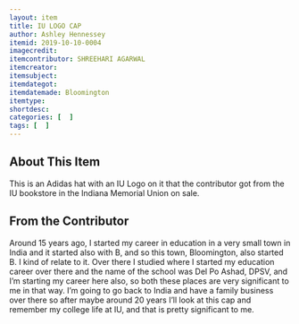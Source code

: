 ```yaml
---
layout: item
title: IU LOGO CAP 
author: Ashley Hennessey
itemid: 2019-10-10-0004
imagecredit: 
itemcontributor: SHREEHARI AGARWAL
itemcreator: 
itemsubject: 
itemdategot: 
itemdatemade: Bloomington
itemtype: 
shortdesc: 
categories: [  ]
tags: [  ]
---
```

## About This Item
This is an Adidas hat with an IU Logo on it that the contributor got from the IU bookstore in the Indiana Memorial Union on sale. 

## From the Contributor
<p class=blockquote style=’font-size:115%;’> Around 15 years ago, I started my career in education in a very small town in India and it started also with B, and so this town, Bloomington, also started B. I kind of relate to it. Over there I studied where I started my education career over there and the name of the school was Del Po Ashad, DPSV, and I’m starting my career here also, so both these places are very significant to me in that way. I’m going to go back to India and have a family business over there so after maybe around 20 years I’ll look at this cap and remember my college life at IU, and that is pretty significant to me. </p>
